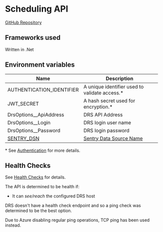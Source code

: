 # Scheduling API

<a class="badge badge--secondary" href="https://github.com/LBHackney-IT/HousingRepairsSchedulingApi">GitHub Repository</a>

## Frameworks used

Written in .Net

## Environment variables
| Name                                                                    | Description                                                                              |
|-------------------------------------------------------------------------|------------------------------------------------------------------------------------------|
| AUTHENTICATION_IDENTIFIER                                               | A unique identifier used to validate access.*                                            |
| JWT_SECRET                                                              | A hash secret used for encryption.*                                                      |
| DrsOptions__ApiAddress                                                  | DRS API Address                                                                          |
| DrsOptions__Login                                                       | DRS login user name                                                                      |
| DrsOptions__Password                                                    | DRS login password                                                                       |
| [SENTRY_DSN](../alerting-and-monitoring/intro#azure-component-setup) | [Sentry Data Source Name](https://docs.sentry.io/product/sentry-basics/dsn-explainer/)   |

\* See [Authentication](../apis/authentication) for more details.

## Health Checks

See [Health Checks](../apis/health-checks) for details.

The API is determined to be health if:

- It can _see/reach_ the configured DRS host

DRS doesn't have a health check endpoint and so a ping check was determined to be the best option.

Due to Azure disabling regular ping operations, TCP ping has been used instead.
